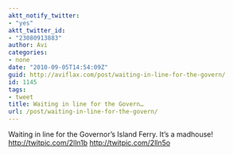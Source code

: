 ```yaml
---
aktt_notify_twitter:
- "yes"
aktt_twitter_id:
- "23080913883"
author: Avi
categories:
- none
date: "2010-09-05T14:54:09Z"
guid: http://aviflax.com/post/waiting-in-line-for-the-govern/
id: 1145
tags:
- tweet
title: Waiting in line for the Govern…
url: /post/waiting-in-line-for-the-govern/
---
```

Waiting in line for the Governor&#8217;s Island Ferry. It&#8217;s a madhouse! <a href="http://twitpic.com/2lln1b" rel="nofollow">http://twitpic.com/2lln1b</a> <a href="http://twitpic.com/2lln5o" rel="nofollow">http://twitpic.com/2lln5o</a>